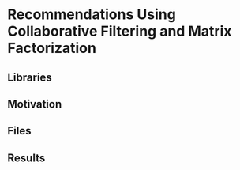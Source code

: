 # Recommendations Using Collaborative Filtering and Matrix Factorization

## Libraries

## Motivation

## Files

## Results
